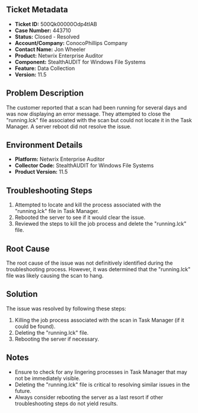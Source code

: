 ## Ticket Metadata
- **Ticket ID:** 500Qk00000Odp4tIAB
- **Case Number:** 443710
- **Status:** Closed - Resolved
- **Account/Company:** ConocoPhillips Company
- **Contact Name:** Jon Wheeler
- **Product:** Netwrix Enterprise Auditor
- **Component:** StealthAUDIT for Windows File Systems
- **Feature:** Data Collection
- **Version:** 11.5

## Problem Description
The customer reported that a scan had been running for several days and was now displaying an error message. They attempted to close the "running.lck" file associated with the scan but could not locate it in the Task Manager. A server reboot did not resolve the issue.

## Environment Details
- **Platform:** Netwrix Enterprise Auditor
- **Collector Code:** StealthAUDIT for Windows File Systems
- **Product Version:** 11.5

## Troubleshooting Steps
1. Attempted to locate and kill the process associated with the "running.lck" file in Task Manager.
2. Rebooted the server to see if it would clear the issue.
3. Reviewed the steps to kill the job process and delete the "running.lck" file.

## Root Cause
The root cause of the issue was not definitively identified during the troubleshooting process. However, it was determined that the "running.lck" file was likely causing the scan to hang.

## Solution
The issue was resolved by following these steps:
1. Killing the job process associated with the scan in Task Manager (if it could be found).
2. Deleting the "running.lck" file.
3. Rebooting the server if necessary.

## Notes
- Ensure to check for any lingering processes in Task Manager that may not be immediately visible.
- Deleting the "running.lck" file is critical to resolving similar issues in the future.
- Always consider rebooting the server as a last resort if other troubleshooting steps do not yield results.